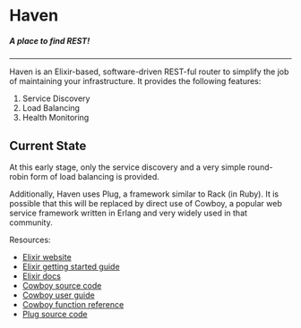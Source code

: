 # Haven
##### *A place to find REST!*
----
Haven is an Elixir-based, software-driven REST-ful router to simplify
the job of maintaining your infrastructure. It provides the following
features:

1. Service Discovery
2. Load Balancing
3. Health Monitoring

## Current State

At this early stage, only the service discovery and a very simple
round-robin form of load balancing is provided.

Additionally, Haven uses Plug, a framework similar to Rack (in Ruby).
It is possible that this will be replaced by direct use of Cowboy, a
popular web service framework written in Erlang and very widely used
in that community.

Resources:

* [Elixir website](http://elixir-lang.org/)
* [Elixir getting started guide](http://elixir-lang.org/getting_started/1.html)
* [Elixir docs](http://elixir-lang.org/docs)
* [Cowboy source code](https://github.com/ninenines/cowboy)
* [Cowboy user guide](http://ninenines.eu/docs/en/cowboy/HEAD/guide)
* [Cowboy function reference](http://ninenines.eu/docs/en/cowboy/HEAD/manual)
* [Plug source code](https://github.com/elixir-lang/plug)
